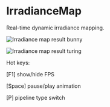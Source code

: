 # IrradianceMap
Real-time dynamic irradiance mapping.

![Irradiance map result bunny](https://github.com/StarsX/IrradianceMap/blob/master/Doc/Images/IrradianceMap_bunny.png "Bunny")

![Irradiance map result turing](https://github.com/StarsX/IrradianceMap/blob/master/Doc/Images/IrradianceMap_TuringBowl.png "Turing bowl")

Hot keys:

[F1] show/hide FPS

[Space] pause/play animation

[P] pipeline type switch

